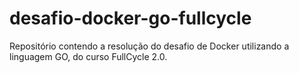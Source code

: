 # desafio-docker-go-fullcycle
Repositório contendo a resolução do desafio de Docker utilizando a linguagem GO, do curso FullCycle 2.0.
